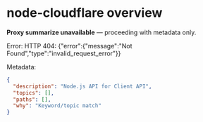# node-cloudflare overview

**Proxy summarize unavailable** — proceeding with metadata only.

Error: HTTP 404: {"error":{"message":"Not Found","type":"invalid_request_error"}}

Metadata:
```json
{
  "description": "Node.js API for Client API",
  "topics": [],
  "paths": [],
  "why": "Keyword/topic match"
}
```